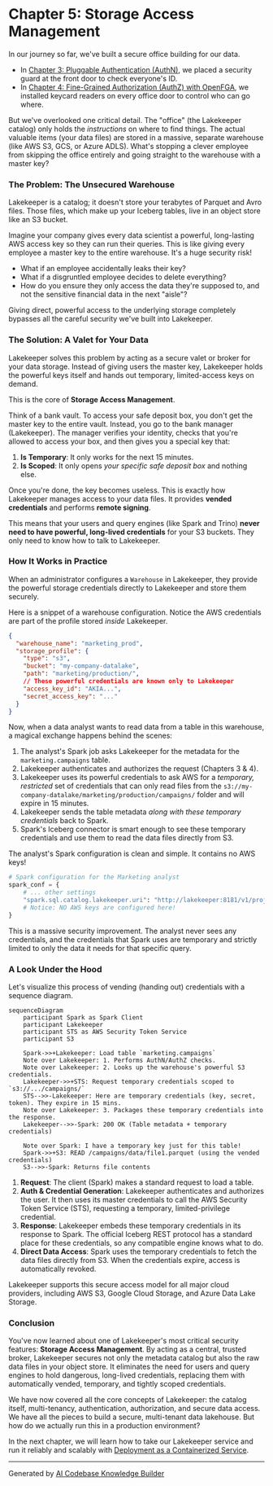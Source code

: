 # Chapter 5: Storage Access Management

In our journey so far, we've built a secure office building for our data.
- In [Chapter 3: Pluggable Authentication (AuthN)](03_pluggable_authentication__authn__.md), we placed a security guard at the front door to check everyone's ID.
- In [Chapter 4: Fine-Grained Authorization (AuthZ) with OpenFGA](04_fine_grained_authorization__authz__with_openfga_.md), we installed keycard readers on every office door to control who can go where.

But we've overlooked one critical detail. The "office" (the Lakekeeper catalog) only holds the *instructions* on where to find things. The actual valuable items (your data files) are stored in a massive, separate warehouse (like AWS S3, GCS, or Azure ADLS). What's stopping a clever employee from skipping the office entirely and going straight to the warehouse with a master key?

### The Problem: The Unsecured Warehouse

Lakekeeper is a catalog; it doesn't store your terabytes of Parquet and Avro files. Those files, which make up your Iceberg tables, live in an object store like an S3 bucket.

Imagine your company gives every data scientist a powerful, long-lasting AWS access key so they can run their queries. This is like giving every employee a master key to the entire warehouse. It's a huge security risk!
- What if an employee accidentally leaks their key?
- What if a disgruntled employee decides to delete everything?
- How do you ensure they only access the data they're supposed to, and not the sensitive financial data in the next "aisle"?

Giving direct, powerful access to the underlying storage completely bypasses all the careful security we've built into Lakekeeper.

### The Solution: A Valet for Your Data

Lakekeeper solves this problem by acting as a secure valet or broker for your data storage. Instead of giving users the master key, Lakekeeper holds the powerful keys itself and hands out temporary, limited-access keys on demand.

This is the core of **Storage Access Management**.

Think of a bank vault. To access your safe deposit box, you don't get the master key to the entire vault. Instead, you go to the bank manager (Lakekeeper). The manager verifies your identity, checks that you're allowed to access your box, and then gives you a special key that:
1.  **Is Temporary**: It only works for the next 15 minutes.
2.  **Is Scoped**: It only opens *your specific safe deposit box* and nothing else.

Once you're done, the key becomes useless. This is exactly how Lakekeeper manages access to your data files. It provides **vended credentials** and performs **remote signing**.

This means that your users and query engines (like Spark and Trino) **never need to have powerful, long-lived credentials** for your S3 buckets. They only need to know how to talk to Lakekeeper.

### How It Works in Practice

When an administrator configures a `Warehouse` in Lakekeeper, they provide the powerful storage credentials directly to Lakekeeper and store them securely.

Here is a snippet of a warehouse configuration. Notice the AWS credentials are part of the profile stored *inside* Lakekeeper.

```json
{
  "warehouse_name": "marketing_prod",
  "storage_profile": {
    "type": "s3",
    "bucket": "my-company-datalake",
    "path": "marketing/production/",
    // These powerful credentials are known only to Lakekeeper
    "access_key_id": "AKIA...",
    "secret_access_key": "..."
  }
}
```

Now, when a data analyst wants to read data from a table in this warehouse, a magical exchange happens behind the scenes:

1.  The analyst's Spark job asks Lakekeeper for the metadata for the `marketing.campaigns` table.
2.  Lakekeeper authenticates and authorizes the request (Chapters 3 & 4).
3.  Lakekeeper uses its powerful credentials to ask AWS for a *temporary, restricted* set of credentials that can only read files from the `s3://my-company-datalake/marketing/production/campaigns/` folder and will expire in 15 minutes.
4.  Lakekeeper sends the table metadata *along with these temporary credentials* back to Spark.
5.  Spark's Iceberg connector is smart enough to see these temporary credentials and use them to read the data files directly from S3.

The analyst's Spark configuration is clean and simple. It contains no AWS keys!

```python
# Spark configuration for the Marketing analyst
spark_conf = {
    # ... other settings
    "spark.sql.catalog.lakekeeper.uri": "http://lakekeeper:8181/v1/projects/marketing/warehouses/marketing_prod",
    # Notice: NO AWS keys are configured here!
}
```

This is a massive security improvement. The analyst never sees any credentials, and the credentials that Spark uses are temporary and strictly limited to only the data it needs for that specific query.

### A Look Under the Hood

Let's visualize this process of vending (handing out) credentials with a sequence diagram.

```mermaid
sequenceDiagram
    participant Spark as Spark Client
    participant Lakekeeper
    participant STS as AWS Security Token Service
    participant S3

    Spark->>+Lakekeeper: Load table `marketing.campaigns`
    Note over Lakekeeper: 1. Performs AuthN/AuthZ checks.
    Note over Lakekeeper: 2. Looks up the warehouse's powerful S3 credentials.
    Lakekeeper->>+STS: Request temporary credentials scoped to `s3://.../campaigns/`
    STS-->>-Lakekeeper: Here are temporary credentials (key, secret, token). They expire in 15 mins.
    Note over Lakekeeper: 3. Packages these temporary credentials into the response.
    Lakekeeper-->>-Spark: 200 OK (Table metadata + temporary credentials)

    Note over Spark: I have a temporary key just for this table!
    Spark->>+S3: READ /campaigns/data/file1.parquet (using the vended credentials)
    S3-->>-Spark: Returns file contents
```

1.  **Request**: The client (Spark) makes a standard request to load a table.
2.  **Auth & Credential Generation**: Lakekeeper authenticates and authorizes the user. It then uses its master credentials to call the AWS Security Token Service (STS), requesting a temporary, limited-privilege credential.
3.  **Response**: Lakekeeper embeds these temporary credentials in its response to Spark. The official Iceberg REST protocol has a standard place for these credentials, so any compatible engine knows what to do.
4.  **Direct Data Access**: Spark uses the temporary credentials to fetch the data files directly from S3. When the credentials expire, access is automatically revoked.

Lakekeeper supports this secure access model for all major cloud providers, including AWS S3, Google Cloud Storage, and Azure Data Lake Storage.

### Conclusion

You've now learned about one of Lakekeeper's most critical security features: **Storage Access Management**. By acting as a central, trusted broker, Lakekeeper secures not only the metadata catalog but also the raw data files in your object store. It eliminates the need for users and query engines to hold dangerous, long-lived credentials, replacing them with automatically vended, temporary, and tightly scoped credentials.

We have now covered all the core concepts of Lakekeeper: the catalog itself, multi-tenancy, authentication, authorization, and secure data access. We have all the pieces to build a secure, multi-tenant data lakehouse. But how do we actually run this in a production environment?

In the next chapter, we will learn how to take our Lakekeeper service and run it reliably and scalably with [Deployment as a Containerized Service](06_deployment_as_a_containerized_service_.md).

---

Generated by [AI Codebase Knowledge Builder](https://github.com/The-Pocket/Tutorial-Codebase-Knowledge)